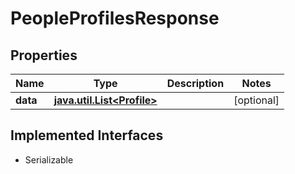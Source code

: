 

# PeopleProfilesResponse


## Properties

Name | Type | Description | Notes
------------ | ------------- | ------------- | -------------
**data** | [**java.util.List&lt;Profile&gt;**](Profile.md) |  |  [optional]


## Implemented Interfaces

* Serializable


